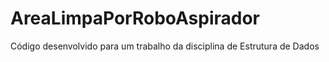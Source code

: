 # AreaLimpaPorRoboAspirador
Código desenvolvido para um trabalho da disciplina de Estrutura de Dados

